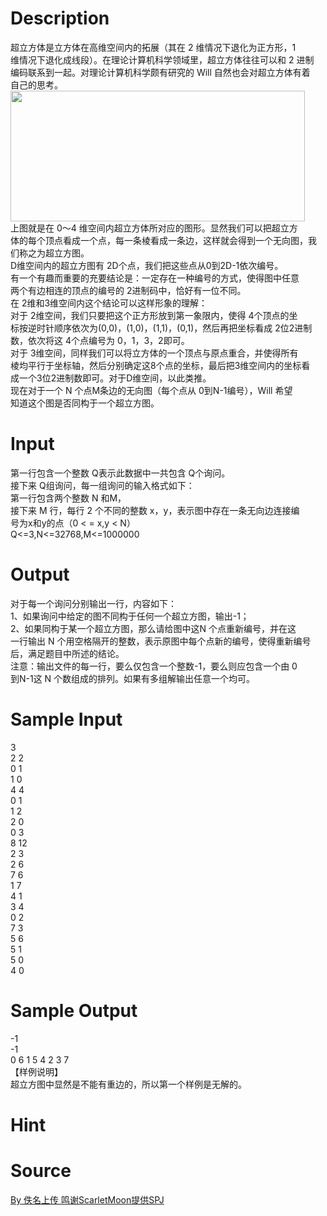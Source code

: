 
# Description

<div class="content"><p>超立方体是立方体在高维空间内的拓展（其在 2 维情况下退化为正方形，1<br/>
维情况下退化成线段）。在理论计算机科学领域里，超立方体往往可以和 2 进制<br/>
编码联系到一起。对理论计算机科学颇有研究的 Will 自然也会对超立方体有着<br/>
自己的思考。 <br/>
<img width="471" height="209" alt="" src="source/bzoj/4466/img/aHR0cHM6Ly9seWRzeS5jb20vSnVkZ2VPbmxpbmUvdXBsb2FkLzIwMTYwNC8xMSgxKS5wbmc=.png"/><br/>
上图就是在 0～4 维空间内超立方体所对应的图形。显然我们可以把超立方<br/>
体的每个顶点看成一个点，每一条棱看成一条边，这样就会得到一个无向图，我<br/>
们称之为超立方图。 <br/>
D维空间内的超立方图有 2D个点，我们把这些点从0到2D-1依次编号。 <br/>
有一个有趣而重要的充要结论是：一定存在一种编号的方式，使得图中任意<br/>
两个有边相连的顶点的编号的 2进制码中，恰好有一位不同。 <br/>
在 2维和3维空间内这个结论可以这样形象的理解： <br/>
对于 2维空间，我们只要把这个正方形放到第一象限内，使得 4个顶点的坐<br/>
标按逆时针顺序依次为(0,0)，(1,0)，(1,1)，(0,1)，然后再把坐标看成 2位2进制<br/>
数，依次将这 4个点编号为 0，1，3，2即可。 <br/>
对于 3维空间，同样我们可以将立方体的一个顶点与原点重合，并使得所有<br/>
棱均平行于坐标轴，然后分别确定这8个点的坐标，最后把3维空间内的坐标看<br/>
成一个3位2进制数即可。对于D维空间，以此类推。 <br/>
现在对于一个 N 个点M条边的无向图（每个点从 0到N-1编号），Will 希望<br/>
知道这个图是否同构于一个超立方图。</p></div>

# Input

<div class="content"><p>第一行包含一个整数 Q表示此数据中一共包含 Q个询问。<br/>
接下来 Q组询问，每一组询问的输入格式如下：<br/>
第一行包含两个整数 N 和M，<br/>
接下来 M 行，每行 2 个不同的整数 x，y，表示图中存在一条无向边连接编<br/>
号为x和y的点（0 &lt; = x,y &lt; N）<br/>
Q&lt;=3,N&lt;=32768,M&lt;=1000000</p></div>

# Output

<div class="content"><p>对于每一个询问分别输出一行，内容如下： <br/>
1、如果询问中给定的图不同构于任何一个超立方图，输出-1； <br/>
2、如果同构于某一个超立方图，那么请给图中这N 个点重新编号，并在这<br/>
一行输出 N 个用空格隔开的整数，表示原图中每个点新的编号，使得重新编号<br/>
后，满足题目中所述的结论。 <br/>
注意：输出文件的每一行，要么仅包含一个整数-1，要么则应包含一个由 0<br/>
到N-1这 N 个数组成的排列。如果有多组解输出任意一个均可。</p></div>

# Sample Input

<div class="content"><span class="sampledata">3<br/>
2 2<br/>
0 1<br/>
1 0<br/>
4 4<br/>
0 1<br/>
1 2<br/>
2 0<br/>
0 3<br/>
8 12<br/>
2 3<br/>
2 6<br/>
7 6<br/>
1 7<br/>
4 1<br/>
3 4<br/>
0 2<br/>
7 3<br/>
5 6<br/>
5 1<br/>
5 0<br/>
4 0</span></div>

# Sample Output

<div class="content"><span class="sampledata">-1<br/>
-1<br/>
0 6 1 5 4 2 3 7<br/>
【样例说明】<br/>
超立方图中显然是不能有重边的，所以第一个样例是无解的。</span></div>

# Hint

<div class="content"><p></p></div>

# Source

<div class="content"><p><a href="problemset.php?search=By 佚名上传 鸣谢ScarletMoon提供SPJ">By 佚名上传 鸣谢ScarletMoon提供SPJ</a></p></div>

